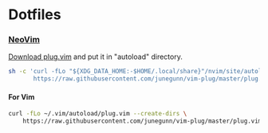 # Dotfiles

### [NeoVim](https://github.com/neovim/neovim)

[Download plug.vim](https://raw.githubusercontent.com/junegunn/vim-plug/master/plug.vim)
and put it in "autoload" directory.


```sh
sh -c 'curl -fLo "${XDG_DATA_HOME:-$HOME/.local/share}"/nvim/site/autoload/plug.vim --create-dirs \
       https://raw.githubusercontent.com/junegunn/vim-plug/master/plug.vim'
```

#### For Vim

```sh
curl -fLo ~/.vim/autoload/plug.vim --create-dirs \
    https://raw.githubusercontent.com/junegunn/vim-plug/master/plug.vim
```
